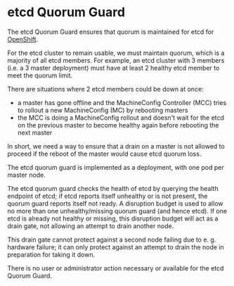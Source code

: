 # etcd Quorum Guard

The etcd Quorum Guard ensures that quorum is maintained for etcd for
[OpenShift](https://openshift.io/).

For the etcd cluster to remain usable, we must maintain quorum, which
is a majority of all etcd members.  For example, an etcd cluster with
3 members (i.e. a 3 master deployment) must have at least 2 healthy
etcd member to meet the quorum limit.

There are situations where 2 etcd members could be down at once:

* a master has gone offline and the MachineConfig Controller (MCC)
  tries to rollout a new MachineConfig (MC) by rebooting masters
* the MCC is doing a MachineConfig rollout and doesn't wait for the
  etcd on the previous master to become healthy again before rebooting
  the next master

In short, we need a way to ensure that a drain on a master is not
allowed to proceed if the reboot of the master would cause etcd quorum
loss.

The etcd quorum guard is implemented as a deployment, with one pod per
master node.

The etcd quorum guard checks the health of etcd by querying the health
endpoint of etcd; if etcd reports itself unhealthy or is not present,
the quorum guard reports itself not ready.  A disruption budget is
used to allow no more than one unhealthy/missing quorum guard (and
hence etcd).  If one etcd is already not healthy or missing, this
disruption budget will act as a drain gate, not allowing an attempt to
drain another node.

This drain gate cannot protect against a second node failing due to
e. g. hardware failure; it can only protect against an attempt to
drain the node in preparation for taking it down.

There is no user or administrator action necessary or available for
the etcd Quorum Guard.
